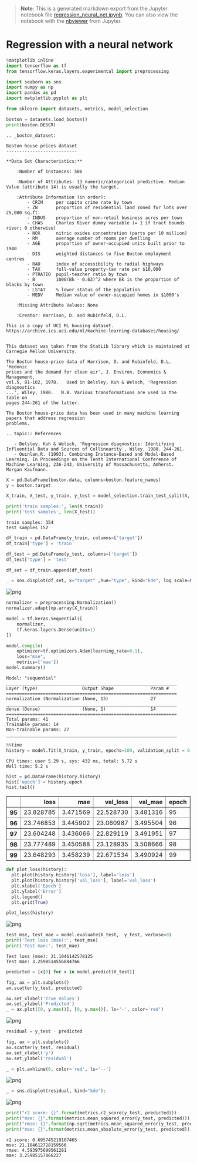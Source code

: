 >**Note**: This is a generated markdown export from the Jupyter notebook file [regression_neural_net.ipynb](regression_neural_net.ipynb).
>You can also view the notebook with the [nbviewer](https://nbviewer.jupyter.org/github/rueedlinger/machine-learning-snippets/blob/master/notebooks/supervised/neural_net/regression_neural_net.ipynb) from Jupyter. 

# Regression with a neural network


```python
%matplotlib inline
import tensorflow as tf
from tensorflow.keras.layers.experimental import preprocessing

import seaborn as sns
import numpy as np
import pandas as pd
import matplotlib.pyplot as plt

from sklearn import datasets, metrics, model_selection

```


```python
boston = datasets.load_boston()
print(boston.DESCR)
```

    .. _boston_dataset:
    
    Boston house prices dataset
    ---------------------------
    
    **Data Set Characteristics:**  
    
        :Number of Instances: 506 
    
        :Number of Attributes: 13 numeric/categorical predictive. Median Value (attribute 14) is usually the target.
    
        :Attribute Information (in order):
            - CRIM     per capita crime rate by town
            - ZN       proportion of residential land zoned for lots over 25,000 sq.ft.
            - INDUS    proportion of non-retail business acres per town
            - CHAS     Charles River dummy variable (= 1 if tract bounds river; 0 otherwise)
            - NOX      nitric oxides concentration (parts per 10 million)
            - RM       average number of rooms per dwelling
            - AGE      proportion of owner-occupied units built prior to 1940
            - DIS      weighted distances to five Boston employment centres
            - RAD      index of accessibility to radial highways
            - TAX      full-value property-tax rate per $10,000
            - PTRATIO  pupil-teacher ratio by town
            - B        1000(Bk - 0.63)^2 where Bk is the proportion of blacks by town
            - LSTAT    % lower status of the population
            - MEDV     Median value of owner-occupied homes in $1000's
    
        :Missing Attribute Values: None
    
        :Creator: Harrison, D. and Rubinfeld, D.L.
    
    This is a copy of UCI ML housing dataset.
    https://archive.ics.uci.edu/ml/machine-learning-databases/housing/
    
    
    This dataset was taken from the StatLib library which is maintained at Carnegie Mellon University.
    
    The Boston house-price data of Harrison, D. and Rubinfeld, D.L. 'Hedonic
    prices and the demand for clean air', J. Environ. Economics & Management,
    vol.5, 81-102, 1978.   Used in Belsley, Kuh & Welsch, 'Regression diagnostics
    ...', Wiley, 1980.   N.B. Various transformations are used in the table on
    pages 244-261 of the latter.
    
    The Boston house-price data has been used in many machine learning papers that address regression
    problems.   
         
    .. topic:: References
    
       - Belsley, Kuh & Welsch, 'Regression diagnostics: Identifying Influential Data and Sources of Collinearity', Wiley, 1980. 244-261.
       - Quinlan,R. (1993). Combining Instance-Based and Model-Based Learning. In Proceedings on the Tenth International Conference of Machine Learning, 236-243, University of Massachusetts, Amherst. Morgan Kaufmann.
    



```python
X = pd.DataFrame(boston.data, columns=boston.feature_names)
y = boston.target
```


```python
X_train, X_test, y_train, y_test = model_selection.train_test_split(X, y, train_size=0.7)

print('train samples:', len(X_train))
print('test samples', len(X_test))
```

    train samples: 354
    test samples 152



```python
df_train = pd.DataFrame(y_train, columns=['target'])
df_train['type'] = 'train'

df_test = pd.DataFrame(y_test, columns=['target'])
df_test['type'] = 'test'

df_set = df_train.append(df_test)

_ = sns.displot(df_set, x="target" ,hue="type", kind="kde", log_scale=False)
```


    
![png](regression_neural_net_files/regression_neural_net_5_0.png)
    



```python
normalizer = preprocessing.Normalization()
normalizer.adapt(np.array(X_train))

model = tf.keras.Sequential([
    normalizer,
    tf.keras.layers.Dense(units=1)
])

model.compile(
    optimizer=tf.optimizers.Adam(learning_rate=0.1),
    loss="mse", 
    metrics=['mae'])
model.summary()
```

    Model: "sequential"
    _________________________________________________________________
    Layer (type)                 Output Shape              Param #   
    =================================================================
    normalization (Normalization (None, 13)                27        
    _________________________________________________________________
    dense (Dense)                (None, 1)                 14        
    =================================================================
    Total params: 41
    Trainable params: 14
    Non-trainable params: 27
    _________________________________________________________________



```python
%%time
history = model.fit(X_train, y_train, epochs=100, validation_split = 0.2, verbose=0)
```

    CPU times: user 5.29 s, sys: 432 ms, total: 5.72 s
    Wall time: 5.2 s



```python
hist = pd.DataFrame(history.history)
hist['epoch'] = history.epoch
hist.tail()
```




<div>
<table border="1" class="dataframe">
  <thead>
    <tr style="text-align: right;">
      <th></th>
      <th>loss</th>
      <th>mae</th>
      <th>val_loss</th>
      <th>val_mae</th>
      <th>epoch</th>
    </tr>
  </thead>
  <tbody>
    <tr>
      <th>95</th>
      <td>23.828785</td>
      <td>3.471569</td>
      <td>22.528730</td>
      <td>3.481316</td>
      <td>95</td>
    </tr>
    <tr>
      <th>96</th>
      <td>23.746853</td>
      <td>3.445902</td>
      <td>23.060987</td>
      <td>3.495504</td>
      <td>96</td>
    </tr>
    <tr>
      <th>97</th>
      <td>23.604248</td>
      <td>3.436066</td>
      <td>22.829119</td>
      <td>3.491951</td>
      <td>97</td>
    </tr>
    <tr>
      <th>98</th>
      <td>23.777489</td>
      <td>3.450588</td>
      <td>23.128935</td>
      <td>3.508666</td>
      <td>98</td>
    </tr>
    <tr>
      <th>99</th>
      <td>23.648293</td>
      <td>3.458239</td>
      <td>22.671534</td>
      <td>3.490924</td>
      <td>99</td>
    </tr>
  </tbody>
</table>
</div>




```python
def plot_loss(history):
  plt.plot(history.history['loss'], label='loss')
  plt.plot(history.history['val_loss'], label='val_loss')
  plt.xlabel('Epoch')
  plt.ylabel('Error')
  plt.legend()
  plt.grid(True)

plot_loss(history)

```


    
![png](regression_neural_net_files/regression_neural_net_9_0.png)
    



```python
test_mse, test_mae = model.evaluate(X_test,  y_test, verbose=0)
print('Test loss (mse):', test_mse)
print('Test mae:', test_mae)
```

    Test loss (mse): 21.1046142578125
    Test mae: 3.2598514556884766



```python
predicted = [x[0] for x in model.predict(X_test)]

fig, ax = plt.subplots()
ax.scatter(y_test, predicted)

ax.set_xlabel('True Values')
ax.set_ylabel('Predicted')
_ = ax.plot([0, y.max()], [0, y.max()], ls='-', color='red')
```


    
![png](regression_neural_net_files/regression_neural_net_11_0.png)
    



```python
residual = y_test - predicted

fig, ax = plt.subplots()
ax.scatter(y_test, residual)
ax.set_xlabel('y')
ax.set_ylabel('residual')

_ = plt.axhline(0, color='red', ls='--')
```


    
![png](regression_neural_net_files/regression_neural_net_12_0.png)
    



```python
_ = sns.displot(residual, kind="kde");
```


    
![png](regression_neural_net_files/regression_neural_net_13_0.png)
    



```python
print("r2 score: {}".format(metrics.r2_score(y_test, predicted)))
print("mse: {}".format(metrics.mean_squared_error(y_test, predicted)))
print("rmse: {}".format(np.sqrt(metrics.mean_squared_error(y_test, predicted))))
print("mae: {}".format(metrics.mean_absolute_error(y_test, predicted)))
```

    r2 score: 0.695745219107465
    mse: 21.104612728159566
    rmse: 4.593975699561281
    mae: 3.25985157866227
